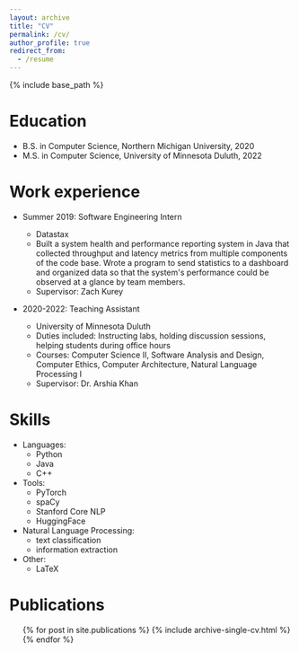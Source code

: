 ```yaml
---
layout: archive
title: "CV"
permalink: /cv/
author_profile: true
redirect_from:
  - /resume
---
```


{% include base_path %}

Education
======
* B.S. in Computer Science, Northern Michigan University, 2020
* M.S. in Computer Science, University of Minnesota Duluth, 2022

Work experience
======
* Summer 2019: Software Engineering Intern
  * Datastax
  * Built a system health and performance reporting system in Java that collected throughput and latency metrics from multiple components of the code base. Wrote a program to send statistics to a dashboard and organized data so that the system's performance could be observed at a glance by team members.
  * Supervisor: Zach Kurey

* 2020-2022: Teaching Assistant
  * University of Minnesota Duluth
  * Duties included: Instructing labs, holding discussion sessions, helping students during office hours
  * Courses: Computer Science II, Software Analysis and Design, Computer Ethics, Computer Architecture, Natural Language Processing I
  * Supervisor: Dr. Arshia Khan
  
Skills
======
* Languages:
  * Python
  * Java
  * C++
* Tools:
  * PyTorch
  * spaCy
  * Stanford Core NLP
  * HuggingFace
* Natural Language Processing:
  * text classification
  * information extraction
* Other:
  * LaTeX

Publications
======
  <ul>{% for post in site.publications %}
    {% include archive-single-cv.html %}
  {% endfor %}</ul>
  

